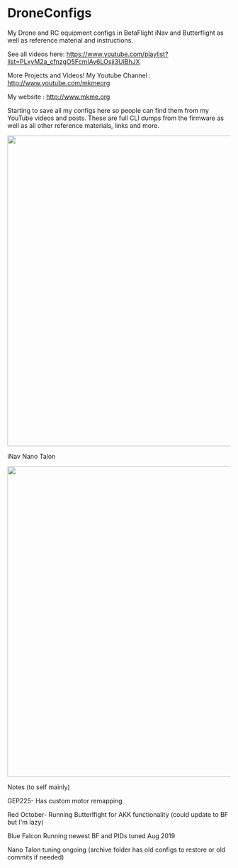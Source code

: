 # DroneConfigs
My Drone and RC equipment configs in BetaFlight iNav and Butterflight as well as reference material and instructions. 

See all videos here: https://www.youtube.com/playlist?list=PLxyM2a_cfnzgO5FcmIAv6LOsji3UiBhJX

More Projects and Videos! My Youtube Channel : http://www.youtube.com/mkmeorg

My website : http://www.mkme.org

Starting to save all my configs here so people can find them from my YouTube videos and posts. These are full CLI dumps from the firmware as well as all other reference materials, links and more.  


<img src="https://github.com/MKme/DroneConfigs/blob/master/Images/2019-02-15%2020.00.52.jpg" width="700"/>

iNav Nano Talon

<img src="https://github.com/MKme/DroneConfigs/blob/master/Images/talon.jpg" width="700"/>

Notes (to self mainly)

GEP225- Has custom motor remapping

Red October- Running Butterlfight for AKK functionality (could update to BF but I'm lazy)

Blue Falcon Running newest BF and PIDs tuned Aug 2019

Nano Talon tuning ongoing (archive folder has old configs to restore or old commits if needed)



